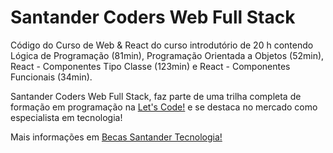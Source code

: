 # Santander Coders Web Full Stack

Código do Curso de Web & React do curso introdutório de 20 h contendo Lógica de Programação (81min), Programação Orientada a Objetos (52min), React - Componentes Tipo Classe (123min) e React - Componentes Funcionais (34min).

Santander Coders Web Full Stack, faz parte de uma trilha completa de formação em programação na [Let's Code!](http://letscode.com.br/) e se destaca no mercado como especialista em tecnologia!

Mais informações em [Becas Santander Tecnologia!](https://app.becas-santander.com/pt-BR/program/bolsas-santander-tecnologia-santander-coders-web-full-stack-2021)
